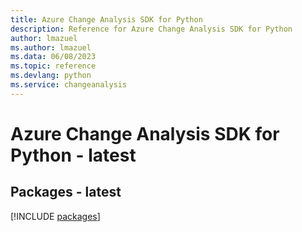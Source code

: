 ```yaml
---
title: Azure Change Analysis SDK for Python
description: Reference for Azure Change Analysis SDK for Python
author: lmazuel
ms.author: lmazuel
ms.data: 06/08/2023
ms.topic: reference
ms.devlang: python
ms.service: changeanalysis
---
```

# Azure Change Analysis SDK for Python - latest
## Packages - latest
[!INCLUDE [packages](change-analysis-index.md)]